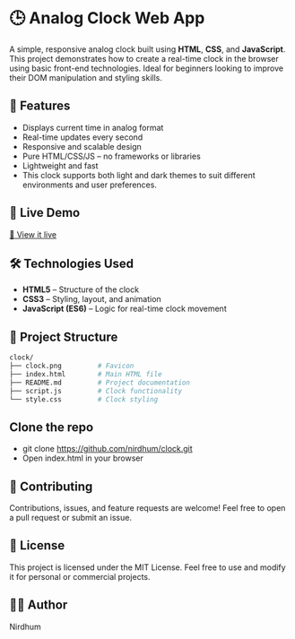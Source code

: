 # 🕒 Analog Clock Web App

A simple, responsive analog clock built using **HTML**, **CSS**, and **JavaScript**. This project demonstrates how to create a real-time clock in the browser using basic front-end technologies. Ideal for beginners looking to improve their DOM manipulation and styling skills.

## 🌟 Features

- Displays current time in analog format
- Real-time updates every second
- Responsive and scalable design
- Pure HTML/CSS/JS – no frameworks or libraries
- Lightweight and fast
- This clock supports both light and dark themes to suit different environments and user preferences.

## 🚀 Live Demo

[🔗 View it live](https://nirdhum.github.io/clock/)

## 🛠️ Technologies Used

- **HTML5** – Structure of the clock
- **CSS3** – Styling, layout, and animation
- **JavaScript (ES6)** – Logic for real-time clock movement

## 📁 Project Structure

```bash
clock/
├── clock.png         # Favicon
├── index.html        # Main HTML file
├── README.md         # Project documentation
├── script.js         # Clock functionality
└── style.css         # Clock styling
```

## Clone the repo

- git clone https://github.com/nirdhum/clock.git
- Open index.html in your browser

## 🙌 Contributing

Contributions, issues, and feature requests are welcome!
Feel free to open a pull request or submit an issue.

## 📄 License

This project is licensed under the MIT License.
Feel free to use and modify it for personal or commercial projects.

## 👨‍💻 Author

Nirdhum
